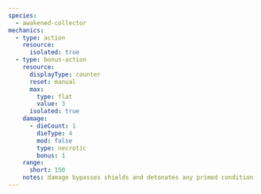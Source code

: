 ```yaml
---
species:
  - awakened-collector
mechanics:
  - type: action
    resource:
      isolated: true
  - type: bonus-action
    resource:
      displayType: counter
      reset: manual
      max:
        type: flat
        value: 3
      isolated: true
    damage:
      - dieCount: 1
        dieType: 4
        mod: false
        type: necrotic
        bonus: 1
    range:
      short: 150
    notes: damage bypasses shields and detonates any primed condition
---
```

